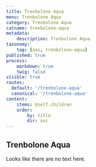 ```yaml
---
title: Trenbolone Aqua
menu: Trenbolone Aqua
category: Trenbolone Aqua
catname: trenbolone-aqua
metadata:
    description: Trenbolone Aqua
taxonomy:
    tag: [aas, trenbolone-aqua]
published: true
process:
    markdown: true
    twig: false
visible: true
routes:
  default: '/trenbolone-aqua'
  canonical: '/trenbolone-aqua'
content:
    items: @self.children
    order:
        by: title
        dir: asc
---
```

## Trenbolone Aqua
Looks like there are no text here.
